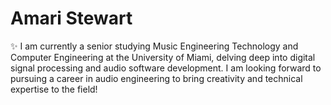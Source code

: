 # Amari Stewart

✨ I am currently a senior studying Music Engineering Technology and Computer Engineering at the University of Miami, delving deep into digital signal processing and audio software development. I am looking forward to pursuing a career in audio engineering to bring creativity and technical expertise to the field!


